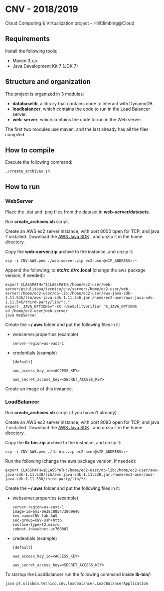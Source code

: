 # CNV - 2018/2019
Cloud Computing &amp; Virtualization project - HillClimbing@Cloud


## Requirements
Install the following tools:

- Maven 3.x.x
- Java Development Kit 7 (JDK 7)


## Structure and organization

The project is organized in 3 modules: 
- **databaselib**, a library that contains code to interact with DynamoDB.
- **loadbalancer**, which contains the code to run in the Load Balancer server.
- **web-server**, which contains the code to run in the Web server.

The first two modules use maven, and the last already has all the files compiled.

## How to compile

Execute the following command:

```
./create_archives.sh
```


## How to run

### WebServer

Place the .dat and .png files from the dataset in **web-server/datasets**.

Run **create_archives.sh** script.

Create an AWS ec2 server instance, with port 8000 open for TCP, and java 7 installed.
Download the [AWS Java SDK](http://sdk-for-java.amazonwebservices.com/latest/aws-java-sdk.zip)
, and unzip it in the home directory.

Copy the **web-server.zip** archive to the instance, and unzip it:
```
scp -i CNV-AWS.pem ./web-server.zip ec2-user@<IP_ADDRESS>:~
```

Append the following, to **etc/rc.d/rc.local** (change the aws package version, if needed):

```
export CLASSPATH="$CLASSPATH:/home/ec2-user/web-server/pt/ulisboa/tecnico/cnv/server:/home/ec2-user/web-server:/home/ec2-user/db-lib:/home/ec2-user/aws-java-sdk-1.11.546/lib/aws-java-sdk-1.11.546.jar:/home/ec2-user/aws-java-sdk-1.11.546/third-party/lib/*:."
export _JAVA_OPTIONS="-XX:-UseSplitVerifier "$_JAVA_OPTIONS
cd /home/ec2-user/web-server
java WebServer
```

Create the **~/.aws** folder and put the following files in it:
 
- webserver.properties (example)
    ```
    server-region=us-east-1
    ```
- credentials (example)
    ```
    [default]

    aws_access_key_id=<ACCESS_KEY>

    aws_secret_access_key=<SECRET_ACCESS_KEY>
    ```

Create an image of this instance.

### LoadBalancer

Run **create_archives.sh** script (if you haven't already).

Create an AWS ec2 server instance, with port 8080 open for TCP, and java 7 installed. 
Download the [AWS Java SDK](http://sdk-for-java.amazonwebservices.com/latest/aws-java-sdk.zip)
, and unzip it in the home directory.

Copy the **lb-bin.zip** archive to the instance, and unzip it:
```
scp -i CNV-AWS.pem ./lb-bin.zip ec2-user@<IP_ADDRESS>:~
```

Run the following (change the aws package version, if needed):

```
export CLASSPATH=$CLASSPATH:/home/ec2-user/db-lib:/home/ec2-user/aws-java-sdk-1.11.538/lib/aws-java-sdk-1.11.538.jar:/home/ec2-user/aws-java-sdk-1.11.538/third-party/lib/*:.
```

Create the **~/.aws** folder and put the following files in it:
 
- webserver.properties (example)
    ```
    server-region=us-east-1
    image-id=ami-0e38c8854738d9646
    key-name=CNV-lab-AWS
    sec-group=CNV-ssh+http
    instace-type=t2.micro
    subnet-id=subnet-ac760882
    ```
- credentials (example)
    ```
    [default]

    aws_access_key_id=<ACCESS_KEY>

    aws_secret_access_key=<SECRET_ACCESS_KEY>
    ```

To startup the LoadBalancer run the following command inside **lb-bin/**:

```
java pt.ulisboa.tecnico.cnv.loadbalancer.LoadBalancerApplication
```
